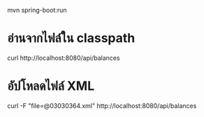 mvn spring-boot:run

# อ่านจากไฟล์ใน classpath
curl http://localhost:8080/api/balances

# อัปโหลดไฟล์ XML
curl -F "file=@03030364.xml" http://localhost:8080/api/balances
